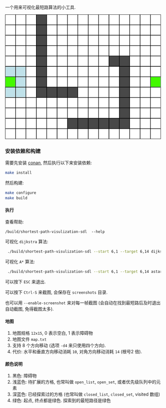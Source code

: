 一个用来可视化最短路算法的小工具.

![](misc/astar.gif)

### 安装依赖和构建

需要先安装 [conan](https://conan.io/), 然后执行以下来安装依赖:

```bash
make install
```

然后构建:

```bash
make configure
make build
```

#### 执行

查看帮助:

```
/build/shortest-path-visulization-sdl  --help
```

可视化 `dijkstra` 算法:

```bash
 ./build/shortest-path-visulization-sdl --start 6,1 --target 6,14 dijkstra
```

可视化 `A*` 算法:

```bash
 ./build/shortest-path-visulization-sdl --start 6,1 --target 6,14 astar
```

可以按下 `ESC` 来退出.

可以按下 `Ctrl-S` 来截图, 会保存在 `screenshots` 目录.

也可以用 `--enable-screenshot` 来对每一帧截图 (会自动在找到最短路后及时退出自动截图, 免得截图太多).

#### 地图

1. 地图规格 `12x15`, 0 表示空白, 1 表示障碍物
2. 地图文件 `map.txt`
3. 支持 8 个方向移动 (选项 `-d4` 来只使用四个方向).
4. 代价: 水平和垂直方向移动消耗 `10`, 对角方向移动消耗 `14` (根号2 倍).

#### 颜色说明

1. 黑色: 障碍物
1. 浅蓝色: 待扩展的方格, 也常叫做 `open_list`, `open_set`, 或者优先级队列中的元素
1. 深蓝色: 已经探索过的方格 (也常叫做 `closed_list`, `closed_set`, visited 数组)
1. 绿色: 起点, 终点都是绿色. 探索到的最短路径是绿色
